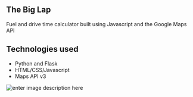 ## The Big Lap
Fuel and drive time calculator built using Javascript and the Google Maps API

## Technologies used

 - Python and Flask
 - HTML/CSS/Javascript
 - Maps API v3

![enter image description here](https://imgur.com/gUhSpMg.png)
